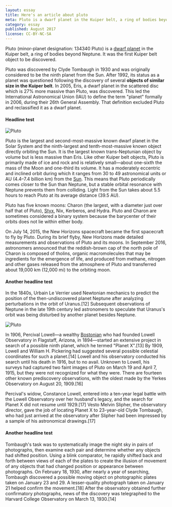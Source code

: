 ```yaml
---
layout: essay
title: Here's an article about pluto
meta: Pluto is a dwarf planet in the Kuiper belt, a ring of bodies beyond Neptune. It was the first Kuiper belt object to be discovered.
category: essay
published: August 2017
license: CC-BY-NC-SA
---
```


Pluto (minor-planet designation: 134340 Pluto) is a [dwarf planet](https://en.wikipedia.org/wiki/Dwarf_planet "dwarf planet") in the Kuiper belt, a ring of bodies beyond Neptune. It was the first Kuiper belt object to be discovered.

Pluto was discovered by Clyde Tombaugh in 1930 and was originally considered to be the ninth planet from the Sun. After 1992, its status as a planet was questioned following the discovery of several **objects of similar size in the Kuiper belt**. In 2005, Eris, a dwarf planet in the scattered disc which is 27% more massive than Pluto, was discovered. This led the International Astronomical Union (IAU) to define the term "planet" formally in 2006, during their 26th General Assembly. That definition excluded Pluto and reclassified it as a dwarf planet.

#### Headline test

![Pluto]({{site.baseurl}}/img/pluto.jpg)

Pluto is the largest and second-most-massive known dwarf planet in the Solar System and the ninth-largest and tenth-most-massive known object directly orbiting the Sun. It is the largest known trans-Neptunian object by volume but is less massive than Eris. Like other Kuiper belt objects, Pluto is primarily made of ice and rock and is relatively small—about one-sixth the mass of the Moon and one-third its volume. It has a moderately eccentric and inclined orbit during which it ranges from 30 to 49 astronomical units or AU (4.4–7.4 billion km) from the [Sun](https://en.wikipedia.org/wiki/Dwarf_planet "dwarf planet"). This means that Pluto periodically comes closer to the Sun than Neptune, but a stable orbital resonance with Neptune prevents them from colliding. Light from the Sun takes about 5.5 hours to reach Pluto at its average distance (39.5 AU).

Pluto has five known moons: Charon (the largest, with a diameter just over half that of Pluto), [Styx](https://en.wikipedia.org/wiki/Dwarf_planet "dwarf planet"), Nix, Kerberos, and Hydra. Pluto and Charon are sometimes considered a binary system because the barycenter of their orbits does not lie within either body.

On July 14, 2015, the New Horizons spacecraft became the first spacecraft to fly by Pluto. During its brief flyby, New Horizons made detailed measurements and observations of Pluto and its moons. In September 2016, astronomers announced that the reddish-brown cap of the north pole of Charon is composed of tholins, organic macromolecules that may be ingredients for the emergence of life, and produced from methane, nitrogen and other gases released from the atmosphere of Pluto and transferred about 19,000 km (12,000 mi) to the orbiting moon.

#### Another headline test

In the 1840s, Urbain Le Verrier used Newtonian mechanics to predict the position of the then-undiscovered planet Neptune after analyzing perturbations in the orbit of Uranus.[12] Subsequent observations of Neptune in the late 19th century led astronomers to speculate that Uranus's orbit was being disturbed by another planet besides Neptune.

![Pluto]({{site.baseurl}}/img/pluto.jpg)

In 1906, Percival Lowell—a wealthy [Bostonian](https://en.wikipedia.org/wiki/Dwarf_planet "dwarf planet") who had founded Lowell Observatory in Flagstaff, Arizona, in 1894—started an extensive project in search of a possible ninth planet, which he termed "Planet X".[13] By 1909, Lowell and William H. Pickering had suggested several possible celestial coordinates for such a planet.[14] Lowell and his observatory conducted his search until his death in 1916, but to no avail. Unknown to Lowell, his surveys had captured two faint images of Pluto on March 19 and April 7, 1915, but they were not recognized for what they were. There are fourteen other known prediscovery observations, with the oldest made by the Yerkes Observatory on August 20, 1909.[16]

Percival's widow, Constance Lowell, entered into a ten-year legal battle with the Lowell Observatory over her husband's legacy, and the search for Planet X did not resume until 1929.[17] Vesto Melvin Slipher, the observatory director, gave the job of locating Planet X to 23-year-old Clyde Tombaugh, who had just arrived at the observatory after Slipher had been impressed by a sample of his astronomical drawings.[17]

#### Another headline test

Tombaugh's task was to systematically image the night sky in pairs of photographs, then examine each pair and determine whether any objects had shifted position. Using a blink comparator, he rapidly shifted back and forth between views of each of the plates to create the illusion of movement of any objects that had changed position or appearance between photographs. On February 18, 1930, after nearly a year of searching, Tombaugh discovered a possible moving object on photographic plates taken on January 23 and 29. A lesser-quality photograph taken on January 21 helped confirm the movement.[18] After the observatory obtained further confirmatory photographs, news of the discovery was telegraphed to the Harvard College Observatory on March 13, 1930.[14]
